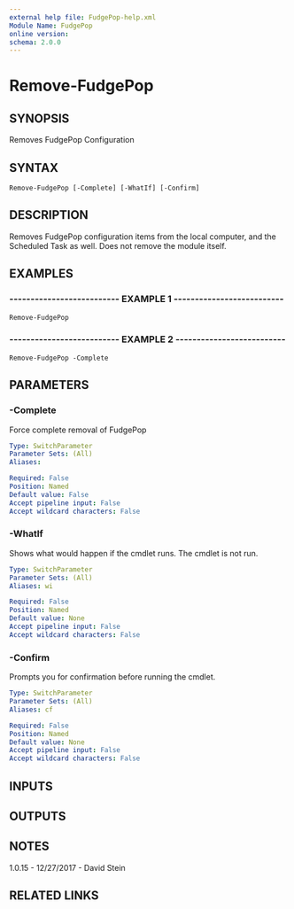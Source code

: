 ```yaml
---
external help file: FudgePop-help.xml
Module Name: FudgePop
online version: 
schema: 2.0.0
---
```


# Remove-FudgePop

## SYNOPSIS
Removes FudgePop Configuration

## SYNTAX

```
Remove-FudgePop [-Complete] [-WhatIf] [-Confirm]
```

## DESCRIPTION
Removes FudgePop configuration items from the local computer,
and the Scheduled Task as well. 
Does not remove the module itself.

## EXAMPLES

### -------------------------- EXAMPLE 1 --------------------------
```
Remove-FudgePop
```

### -------------------------- EXAMPLE 2 --------------------------
```
Remove-FudgePop -Complete
```

## PARAMETERS

### -Complete
Force complete removal of FudgePop

```yaml
Type: SwitchParameter
Parameter Sets: (All)
Aliases: 

Required: False
Position: Named
Default value: False
Accept pipeline input: False
Accept wildcard characters: False
```

### -WhatIf
Shows what would happen if the cmdlet runs.
The cmdlet is not run.

```yaml
Type: SwitchParameter
Parameter Sets: (All)
Aliases: wi

Required: False
Position: Named
Default value: None
Accept pipeline input: False
Accept wildcard characters: False
```

### -Confirm
Prompts you for confirmation before running the cmdlet.

```yaml
Type: SwitchParameter
Parameter Sets: (All)
Aliases: cf

Required: False
Position: Named
Default value: None
Accept pipeline input: False
Accept wildcard characters: False
```

## INPUTS

## OUTPUTS

## NOTES
1.0.15 - 12/27/2017 - David Stein

## RELATED LINKS

